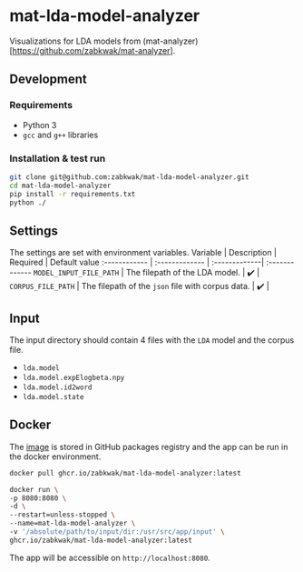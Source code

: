 # mat-lda-model-analyzer
Visualizations for LDA models from (mat-analyzer)[https://github.com/zabkwak/mat-analyzer].

## Development
### Requirements
- Python 3
- `gcc` and `g++` libraries
### Installation & test run
```bash
git clone git@github.com:zabkwak/mat-lda-model-analyzer.git
cd mat-lda-model-analyzer
pip install -r requirements.txt
python ./
```

## Settings
The settings are set with environment variables. 
Variable | Description | Required | Default value
:------------ | :------------- | :-------------| :-------------
`MODEL_INPUT_FILE_PATH` | The filepath of the LDA model. | :heavy_check_mark: | 
`CORPUS_FILE_PATH` | The filepath of the `json` file with corpus data. | :heavy_check_mark: | 

## Input
The input directory should contain 4 files with the `LDA` model and the corpus file.
- `lda.model`
- `lda.model.expElogbeta.npy`
- `lda.model.id2word`
- `lda.model.state`

## Docker
The [image](https://github.com/zabkwak/mat-lda-model-analyzer/pkgs/container/mat-lda-model-analyzer) is stored in GitHub packages registry and the app can be run in the docker environment.
```bash
docker pull ghcr.io/zabkwak/mat-lda-model-analyzer:latest
```

```bash
docker run \
-p 8080:8080 \
-d \
--restart=unless-stopped \
--name=mat-lda-model-analyzer \
-v '/absolute/path/to/input/dir:/usr/src/app/input' \
ghcr.io/zabkwak/mat-lda-model-analyzer:latest  
```
The app will be accessible on `http://localhost:8080`.
